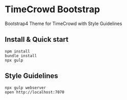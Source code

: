 # TimeCrowd Bootstrap

Bootstrap4 Theme for TimeCrowd with Style Guidelines

## Install & Quick start

```
npm install
bundle install
npx gulp
```

## Style Guidelines

```
npx gulp webserver
open http://localhost:7070
```
